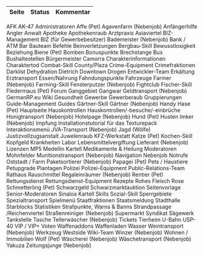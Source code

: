 
| Seite | Status | Kommentar |
|:-:|:-:|:-:|


AFK
AK-47
Administratoren
Affe (Pet)
Agavenfarm (Nebenjob)
Anfängerhilfe
Angler
Anwalt
Apotheke
Apothekenraub
Arztpraxis
Asiaviertel
BIZ-Management
BIZ (für Gewerbebesitzer)
Bademeister (Nebenjob)
Bank / ATM
Bar
Bauteam
Befehle
Beinverletzungen
Bergbau-Skill
Bewusstlosigkeit
Beziehung
Biene (Pet)
Bomben
Bonuspunkte
Brechstange
Bus
Bushaltestellen
Bürgermeister
Camorra
Charakterinformationen
Charaktertod
Combat-Skill
County/Plaza
Crime-Equipment
Crimefraktionen
Darklist
Dehydration
Dietrich
Downtown
Drogen
Entwickler-Team
Erkältung
Erztransport
Essen/Nahrung
Fahndungspunkte
Fahrzeuge
Farmer (Nebenjob)
Farming-Skill
Fensterputzer (Nebenjob)
Fightclub
Fischer-Skill
Fledermaus (Pet)
Forum
Ganggebiet
Gangwar
Geldtransport (Nebenjob)
GermanRP.eu Wiki
Gesundheit
Gewerbe
Gewerberaub
Gruppierungen
Guide-Management
Guides
Gärtner-Skill
Gärtner (Nebenjob)
Handy
Hase (Pet)
Hauptseite
Hauskontrollen
Hauskontrollen/-besuche/-einbrüche
Honigtransport (Nebenjob)
Hotelpage (Nebenjob)
Hund (Pet)
Husten
Imker (Nebenjob)
Impfung
Installationstutorial für das Texturepack
Interaktionsmenü
JVA-Transport (Nebenjob)
Jagd (Wölfe)
Justizvollzugsanstalt
Juwelenraub
KFZ-Werkstatt
Katze (Pet)
Kochen-Skill
Kopfgeld
Krankheiten
Labor
Lebensmittelvergiftung
Lieferant (Nebenjob)
Lizenzen
MP5
Medellin Kartell
Medikamente & Heilung
Moderatoren
Mohnfelder
Munitionstransport (Nebenjob)
Navigation
Nebenjob
Notrufe
Oststadt / Farm
Paketsortierer (Nebenjob)
Papagei (Pet)
Pets / Haustiere
Petupgrade
Plantagen
Polizei
Polizei-Equipment
Public-Relations-Team
Rathaus
Rauschmittel
Regaleinräumer (Nebenjob)
Rentier (Pet)
Rettungsdienst
Rettungsdienst-Equipment
Rezepte
Rohes Fleisch
Rose
Schmetterling (Pet)
Schwarzgeld
Schwarzmarktauktion
Seitenvorlage
Senior-Moderatoren
Sinaloa Kartell
Skills
Sozial-Skill
Sperrgebiete
Spezialtransport
Spielmenü
Staatfraktionen
Staatsmeldung
Stadthalle
Starblocks
Statistiken
Strafpunkte, Warns & Banns
Strandpassage /Reichenviertel
Straßenreiniger (Nebenjob)
Supermarkt
Syndikat
Sägewerk
Tankstelle
Tasche
Tellerwäscher (Nebenjob)
Tickets
Tierheim
U-Bahn
USP-40
VIP / VIP+
Voten
Waffenaddons
Waffenladen
Wasser
Weintransport (Nebenjob)
Werkzeug
Westside
Wiki-Team
Winzer (Nebenjob)
Wohnen / Immobilien
Wolf (Pet)
Wäscherei (Nebenjob)
Wäschetransport (Nebenjob)
Yakuza
Zeitungsjunge (Nebenjob)
